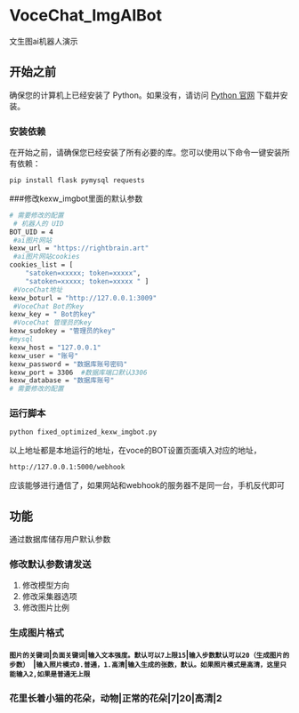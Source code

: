 # VoceChat_ImgAIBot
文生图ai机器人演示
## 开始之前

确保您的计算机上已经安装了 Python。如果没有，请访问 [Python 官网](https://www.python.org/) 下载并安装。

### 安装依赖

在开始之前，请确保您已经安装了所有必要的库。您可以使用以下命令一键安装所有依赖：

```bash
pip install flask pymysql requests
```
###修改kexw_imgbot里面的默认参数

```bash
# 需要修改的配置
 # 机器人的 UID
BOT_UID = 4
 #ai图片网站 
kexw_url = "https://rightbrain.art"
 #ai图片网站cookies
cookies_list = [
    "satoken=xxxxx; token=xxxxx",
    "satoken=xxxxx; token=xxxxx " ]
 #VoceChat地址
kexw_boturl = "http://127.0.0.1:3009"
 #VoceChat Bot的key
kexw_key = " Bot的key"
 #VoceChat 管理员的key 
kexw_sudokey = "管理员的key"
#mysql
kexw_host = "127.0.0.1"
kexw_user = "账号"
kexw_password = "数据库账号密码"
kexw_port = 3306  #数据库端口默认3306
kexw_database = "数据库账号"
# 需要修改的配置
```
### 运行脚本
```bash
python fixed_optimized_kexw_imgbot.py
```
以上地址都是本地运行的地址，在voce的BOT设置页面填入对应的地址，
```bash
http://127.0.0.1:5000/webhook
```
应该能够进行通信了，如果网站和webhook的服务器不是同一台，手机反代即可

## 功能
通过数据库储存用户默认参数
### 修改默认参数请发送 
1. 修改模型方向
2. 修改采集器选项
3. 修改图片比例

### 生成图片格式 
#### `图片的关键词`|`负面关键词`|`输入文本强度。默认可以7上限15`|`输入步数默认可以20（生成图片的步数） `|`输入照片模式0.普通，1.高清`|`输入生成的张数，默认。如果照片模式是高清，这里只能输入2,如果是普通无上限`

### 花里长着小猫的花朵，动物|正常的花朵|7|20|高清|2
